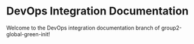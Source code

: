# DevOps Integration Documentation

Welcome to the DevOps integration documentation branch of group2-global-green-init!
